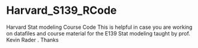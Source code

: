 # Harvard_S139_RCode
Harvard Stat modeling Course Code 
This is helpful in case you are working on datafiles and course material 
for the E139 Stat modeling  taught by prof. Kevin Rader .
Thanks 
